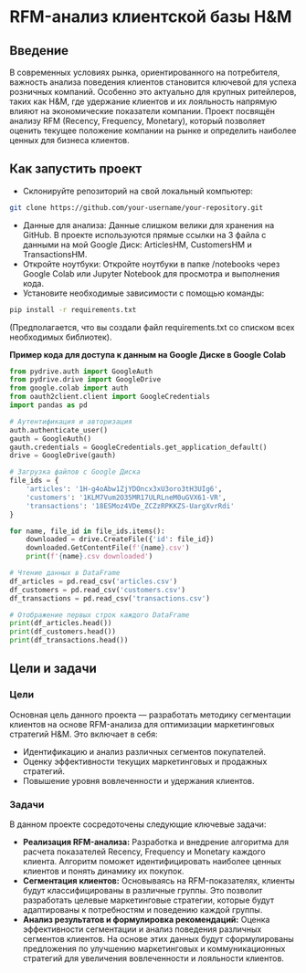 # RFM-анализ клиентской базы H&M

## Введение
В современных условиях рынка, ориентированного на потребителя, важность анализа поведения клиентов становится ключевой для успеха розничных компаний. Особенно это актуально для крупных ритейлеров, таких как H&M, где удержание клиентов и их лояльность напрямую влияют на экономические показатели компании. Проект посвящён анализу RFM (Recency, Frequency, Monetary), который позволяет оценить текущее положение компании на рынке и определить наиболее ценных для бизнеса клиентов.
## Как запустить проект
- Склонируйте репозиторий на свой локальный компьютер:
```sh
git clone https://github.com/your-username/your-repository.git
```
- Данные для анализа:
Данные слишком велики для хранения на GitHub. В проекте используются прямые ссылки на 3 файла с данными на мой Google Диск: ArticlesHM, CustomersHM и TransactionsHM.
- Откройте ноутбуки:
Откройте ноутбуки в папке /notebooks через Google Colab или Jupyter Notebook для просмотра и выполнения кода.
- Установите необходимые зависимости с помощью команды:
```sh
pip install -r requirements.txt
```
(Предполагается, что вы создали файл requirements.txt со списком всех необходимых библиотек).

**Пример кода для доступа к данным на Google Диске в Google Colab**
```python
from pydrive.auth import GoogleAuth
from pydrive.drive import GoogleDrive
from google.colab import auth
from oauth2client.client import GoogleCredentials
import pandas as pd

# Аутентификация и авторизация
auth.authenticate_user()
gauth = GoogleAuth()
gauth.credentials = GoogleCredentials.get_application_default()
drive = GoogleDrive(gauth)

# Загрузка файлов с Google Диска
file_ids = {
    'articles': '1H-g4oAbw1ZjYDOncx3xU3oro3tH3UIg6',
    'customers': '1KLM7Vum2O35MR17ULRLneM0uGVX61-VR',
    'transactions': '18ESMoz4VDe_ZCZzRPKKZS-UargXvrRdi'
}

for name, file_id in file_ids.items():
    downloaded = drive.CreateFile({'id': file_id})
    downloaded.GetContentFile(f'{name}.csv')
    print(f'{name}.csv downloaded')

# Чтение данных в DataFrame
df_articles = pd.read_csv('articles.csv')
df_customers = pd.read_csv('customers.csv')
df_transactions = pd.read_csv('transactions.csv')

# Отображение первых строк каждого DataFrame
print(df_articles.head())
print(df_customers.head())
print(df_transactions.head())
```
## Цели и задачи
### Цели
Основная цель данного проекта — разработать методику сегментации клиентов на основе RFM-анализа для оптимизации маркетинговых стратегий H&M. Это включает в себя:
- Идентификацию и анализ различных сегментов покупателей.
- Оценку эффективности текущих маркетинговых и продажных стратегий.
- Повышение уровня вовлеченности и удержания клиентов.
### Задачи
В данном проекте сосредоточены следующие ключевые задачи:
- **Реализация RFM-анализа:** Разработка и внедрение алгоритма для расчета показателей Recency, Frequency и Monetary каждого клиента. Алгоритм поможет идентифицировать наиболее ценных клиентов и понять динамику их покупок.
- **Сегментация клиентов:** Основываясь на RFM-показателях, клиенты будут классифицированы в различные группы. Это позволит разработать целевые маркетинговые стратегии, которые будут адаптированы к потребностям и поведению каждой группы.
- **Анализ результатов и формулировка рекомендаций:** Оценка эффективности сегментации и анализ поведения различных сегментов клиентов. На основе этих данных будут сформулированы предложения по улучшению маркетинговых и коммуникационных стратегий для увеличения вовлеченности и лояльности клиентов.
